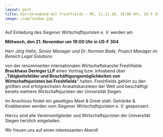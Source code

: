 ```yaml
---
layout: post
title: Karriereabend mit Freshfields – MI, 21.11.18, 19:00 Uhr, US-F 304
image: /img/london.jpg
---
```

	

Auf Einladung des *Siegener Wirtschaftsjuristen e. V.* werden am

**Mittwoch, den 21. November um 19:00 Uhr in US-F 304**

*Herr Jörg Hahn, Senior Manager und
Dr. Norman Bade,
Project Manager im Bereich Legal Solutions*

von der renommierten internationalen Wirtschaftskanzlei Freshfields **Bruckhaus Deringer LLP**
einen Vortrag bzw. Infoabend über 
„**Tätigkeitsfelder und Beschäftigungsmöglichkeiten von Wirtschaftsjuristen bei Freshfields**“ halten.
Freshfields gehört zu den größten und erfolgreichsten Anwaltskanzleien der Welt und beschäftigt bereits mehrere Wirtschaftsjuristen der Universität Siegen.

Im Anschluss findet ein geselliges Meet & Greet statt. Getränke & Knabbereien werden vom *Siegener Wirtschaftsjuristen e. V.* gesponsert.

Hierzu sind alle Vereinsmitglieder und Wirtschaftsjuristen der Universität Siegen herzlich eingeladen.

Wir freuen uns auf einen interessanten Abend!


